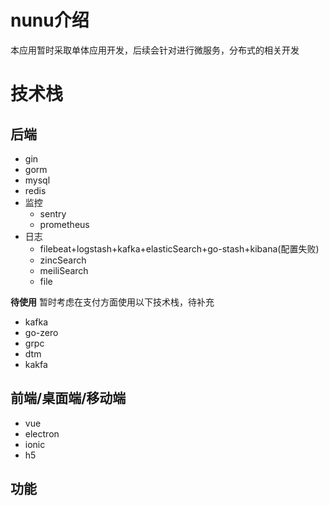 # nunu介绍
本应用暂时采取单体应用开发，后续会针对进行微服务，分布式的相关开发

# 技术栈
## 后端
+ gin
+ gorm
+ mysql
+ redis
+ 监控
  + sentry
  + prometheus
+ 日志
  + filebeat+logstash+kafka+elasticSearch+go-stash+kibana(配置失败)
  + zincSearch
  + meiliSearch
  + file


**待使用**
暂时考虑在支付方面使用以下技术栈，待补充
+ kafka
+ go-zero
+ grpc
+ dtm 
+ kakfa


## 前端/桌面端/移动端
+ vue
+ electron
+ ionic
+ h5

## 功能